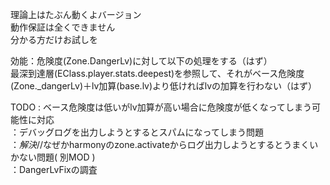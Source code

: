 理論上はたぶん動くよバージョン  
動作保証は全くできません  
分かる方だけお試しを

効能：危険度(Zone.DangerLv)に対して以下の処理をする（はず）  
最深到達層(EClass.player.stats.deepest)を参照して、それがベース危険度(Zone._dangerLv)＋lv加算(base.lv)より低ければlvの加算を行わない（はず）


TODO : ベース危険度は低いがlv加算が高い場合に危険度が低くなってしまう可能性に対応  
      ：デバッグログを出力しようとするとスパムになってしまう問題  
      ：*解決*//なぜかharmonyのzone.activateからログ出力しようとするとうまくいかない問題(
      別MOD
      )  
：DangerLvFixの調査
